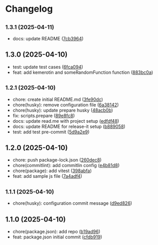 # Changelog

## <small>1.3.1 (2025-04-11)</small>

* docs: update README ([7cb3964](https://github.com/josefdclxvi/semantic-versioning---conventional-commits/commit/7cb3964))

## 1.3.0 (2025-04-10)

* test: update test cases ([6fca094](https://github.com/josefdclxvi/semantic-versioning---conventional-commits/commit/6fca094))
* feat: add kemerotin and someRandomFunction function ([883bc0a](https://github.com/josefdclxvi/semantic-versioning---conventional-commits/commit/883bc0a))

## <small>1.2.1 (2025-04-10)</small>

* chore: create initial README.md ([3fe90dc](https://github.com/josefdclxvi/semantic-versioning---conventional-commits/commit/3fe90dc))
* chore(husky): remove configuration file ([6a38142](https://github.com/josefdclxvi/semantic-versioning---conventional-commits/commit/6a38142))
* chore(husky): update prepare husky ([48acb0b](https://github.com/josefdclxvi/semantic-versioning---conventional-commits/commit/48acb0b))
* fix: scripts.prepare ([89e8fc8](https://github.com/josefdclxvi/semantic-versioning---conventional-commits/commit/89e8fc8))
* docs: update read.me with project setup ([edfdf48](https://github.com/josefdclxvi/semantic-versioning---conventional-commits/commit/edfdf48))
* docs: update README for release-it setup ([b889058](https://github.com/josefdclxvi/semantic-versioning---conventional-commits/commit/b889058))
* test: add test pre-commit ([5d9a2e9](https://github.com/josefdclxvi/semantic-versioning---conventional-commits/commit/5d9a2e9))

## 1.2.0 (2025-04-10)

* chore: push package-lock.json ([260dec8](https://github.com/josefdclxvi/semantic-versioning---conventional-commits/commit/260dec8))
* chore(commitlint): add commitlin config ([e4b81d8](https://github.com/josefdclxvi/semantic-versioning---conventional-commits/commit/e4b81d8))
* chore(package): add vitest ([398abfa](https://github.com/josefdclxvi/semantic-versioning---conventional-commits/commit/398abfa))
* feat: add sample js file ([7a4adf4](https://github.com/josefdclxvi/semantic-versioning---conventional-commits/commit/7a4adf4))

## <small>1.1.1 (2025-04-10)</small>

* chore(husky): configuration commit message ([d9ed826](https://github.com/josefdclxvi/semantic-versioning---conventional-commits/commit/d9ed826))

## 1.1.0 (2025-04-10)

* chore(package.json): add repo ([b19ad96](https://github.com/josefdclxvi/semantic-versioning---conventional-commits/commit/b19ad96))
* feat: package.json initial commit ([cfdb919](https://github.com/josefdclxvi/semantic-versioning---conventional-commits/commit/cfdb919))

